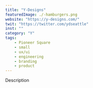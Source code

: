 ```yaml
---
title: "Y-Designs"
featuredImage: ./-hamburgers.png
website: "https://y-designs.com/"
twit: "https://twitter.com/ydseattle"
inst: ""
category: "Y"
tags:
    - Pioneer Square
    - small
    - ux/ui
    - engineering
    - branding
    - product
---
```


Description
